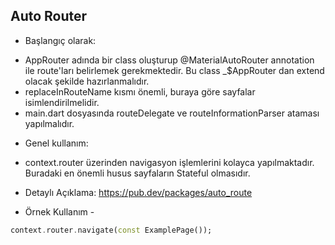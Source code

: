 ## Auto Router

* Başlangıç olarak:
- AppRouter adında bir class oluşturup @MaterialAutoRouter annotation ile route'ları belirlemek gerekmektedir. Bu class _$AppRouter dan extend olacak şekilde hazırlanmalıdır.
- replaceInRouteName kısmı önemli, buraya göre sayfalar isimlendirilmelidir.
- main.dart dosyasında routeDelegate ve routeInformationParser ataması yapılmalıdır.

* Genel kullanım:
- context.router üzerinden navigasyon işlemlerini kolayca yapılmaktadır. Buradaki en önemli husus sayfaların Stateful olmasıdır. 

* Detaylı Açıklama: https://pub.dev/packages/auto_route

- Örnek Kullanım -

```dart
context.router.navigate(const ExamplePage());
```